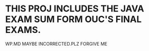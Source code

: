 # THIS PROJ INCLUDES THE JAVA EXAM SUM FORM OUC'S FINAL EXAMS.

WP.MD MAYBE INCORRECTED.PLZ FORGIVE ME
